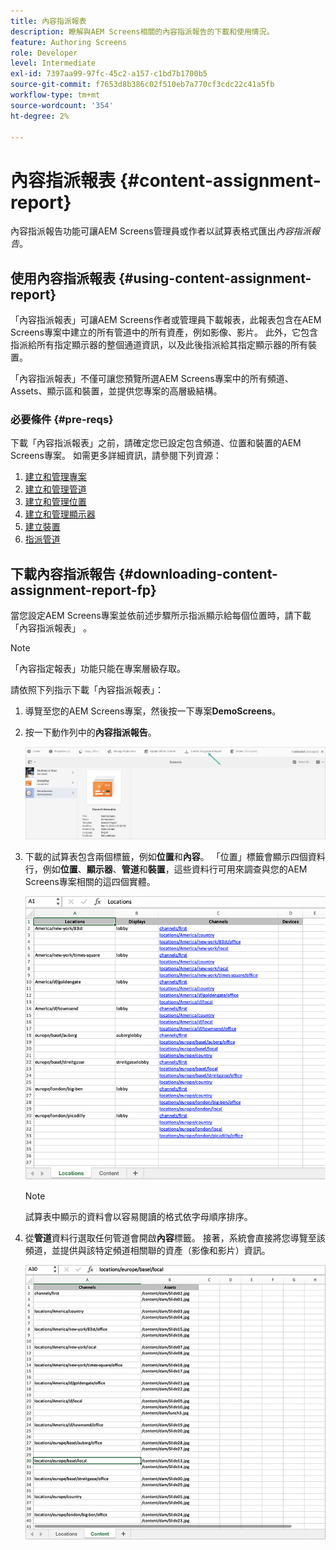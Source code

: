 ```yaml
---
title: 內容指派報表
description: 瞭解與AEM Screens相關的內容指派報告的下載和使用情況。
feature: Authoring Screens
role: Developer
level: Intermediate
exl-id: 7397aa99-97fc-45c2-a157-c1bd7b1700b5
source-git-commit: f7653d8b386c02f510eb7a770cf3cdc22c41a5fb
workflow-type: tm+mt
source-wordcount: '354'
ht-degree: 2%

---
```


# 內容指派報表 {#content-assignment-report}

內容指派報告功能可讓AEM Screens管理員或作者以試算表格式匯出&#x200B;*內容指派報告*。

## 使用內容指派報表 {#using-content-assignment-report}

「內容指派報表」可讓AEM Screens作者或管理員下載報表，此報表包含在AEM Screens專案中建立的所有管道中的所有資產，例如影像、影片。 此外，它包含指派給所有指定顯示器的整個通道資訊，以及此後指派給其指定顯示器的所有裝置。

「內容指派報表」不僅可讓您預覽所選AEM Screens專案中的所有頻道、Assets、顯示區和裝置，並提供您專案的高層級結構。


### 必要條件 {#pre-reqs}

下載「內容指派報表」之前，請確定您已設定包含頻道、位置和裝置的AEM Screens專案。
如需更多詳細資訊，請參閱下列資源：

1. [建立和管理專案](/help/user-guide/creating-a-screens-project.md)
1. [建立和管理管道](/help/user-guide/managing-channels.md)
1. [建立和管理位置](/help/user-guide/managing-locations.md)
1. [建立和管理顯示器](/help/user-guide/managing-displays.md)
1. [建立裝置](/help/user-guide/managing-devices.md)
1. [指派管道](/help/user-guide/channel-assignment-latest-fp.md)


## 下載內容指派報告 {#downloading-content-assignment-report-fp}

當您設定AEM Screens專案並依前述步驟所示指派顯示給每個位置時，請下載「內容指派報表」 。

>[!NOTE]
>「內容指定報表」功能只能在專案層級存取。

請依照下列指示下載「內容指派報表」：

1. 導覽至您的AEM Screens專案，然後按一下專案&#x200B;**DemoScreens**。

1. 按一下動作列中的&#x200B;**內容指派報告**。

   ![影像](/help/user-guide/assets/content-assignment-report/can-download.png)

1. 下載的試算表包含兩個標籤，例如&#x200B;**位置**&#x200B;和&#x200B;**內容**。 「位置」標籤會顯示四個資料行，例如&#x200B;**位置**、**顯示器**、**管道**&#x200B;和&#x200B;**裝置**，這些資料行可用來調查與您的AEM Screens專案相關的這四個實體。

   ![影像](/help/user-guide/assets/content-assignment-report/report-sheet1.png)

   >[!NOTE]
   >試算表中顯示的資料會以容易閱讀的格式依字母順序排序。

1. 從&#x200B;**管道**&#x200B;資料行選取任何管道會開啟&#x200B;**內容**&#x200B;標籤。 接著，系統會直接將您導覽至該頻道，並提供與該特定頻道相關聯的資產（影像和影片）資訊。

   ![影像](/help/user-guide/assets/content-assignment-report/report-sheet2.png)
